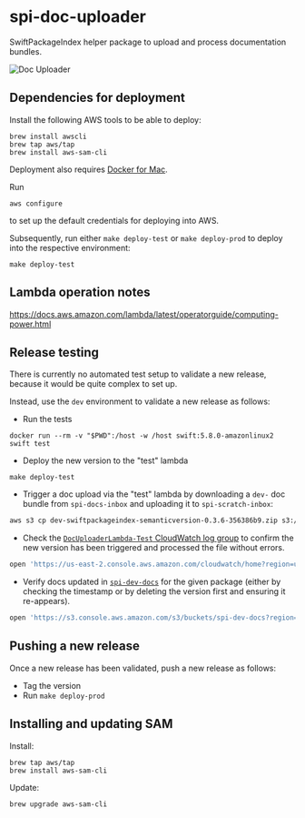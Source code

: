# spi-doc-uploader

SwiftPackageIndex helper package to upload and process documentation bundles.

![Doc Uploader](https://user-images.githubusercontent.com/65520/210773047-9c1f7cba-252c-4da9-a0f5-2ab8d1ed123d.png)

## Dependencies for deployment

Install the following AWS tools to be able to deploy:

```
brew install awscli
brew tap aws/tap
brew install aws-sam-cli
```

Deployment also requires [Docker for Mac](https://docs.docker.com/desktop/install/mac-install/).

Run

```
aws configure
```

to set up the default credentials for deploying into AWS.

Subsequently, run either `make deploy-test` or `make deploy-prod` to deploy into the respective environment:

```
make deploy-test
```

## Lambda operation notes

https://docs.aws.amazon.com/lambda/latest/operatorguide/computing-power.html

## Release testing

There is currently no automated test setup to validate a new release, because it would be quite complex to set up.

Instead, use the `dev` environment to validate a new release as follows:

- Run the tests

```
docker run --rm -v "$PWD":/host -w /host swift:5.8.0-amazonlinux2 swift test
```

- Deploy the new version to the "test" lambda

```
make deploy-test
```

- Trigger a doc upload via the "test" lambda by downloading a `dev-` doc bundle from `spi-docs-inbox` and uploading it to `spi-scratch-inbox`:

```bash
aws s3 cp dev-swiftpackageindex-semanticversion-0.3.6-356386b9.zip s3://spi-scratch-inbox/
```

- Check the [`DocUploaderLambda-Test` CloudWatch log group](https://us-east-2.console.aws.amazon.com/cloudwatch/home?region=us-east-2#logsV2:log-groups/log-group/$252Faws$252Flambda$252FDocUploaderLambda-Test-UploadFunction-3D3w0QTh1l6H) to confirm the new version has been triggered and processed the file without errors.

```bash
open 'https://us-east-2.console.aws.amazon.com/cloudwatch/home?region=us-east-2#logsV2:log-groups/log-group/$252Faws$252Flambda$252FDocUploaderLambda-Test-UploadFunction-3D3w0QTh1l6H'
```

- Verify docs updated in [`spi-dev-docs`](https://s3.console.aws.amazon.com/s3/buckets/spi-dev-docs?region=us-east-2&prefix=swiftpackageindex/semanticversion/0.3.6/&showversions=false) for the given package (either by checking the timestamp or by deleting the version first and ensuring it re-appears).

```bash
open 'https://s3.console.aws.amazon.com/s3/buckets/spi-dev-docs?region=us-east-2&prefix=swiftpackageindex/semanticversion/0.3.6/&showversions=false'
```

## Pushing a new release

Once a new release has been validated, push a new release as follows:

- Tag the version
- Run `make deploy-prod`

## Installing and updating SAM

Install:
```
brew tap aws/tap
brew install aws-sam-cli
```

Update:
```
brew upgrade aws-sam-cli
```